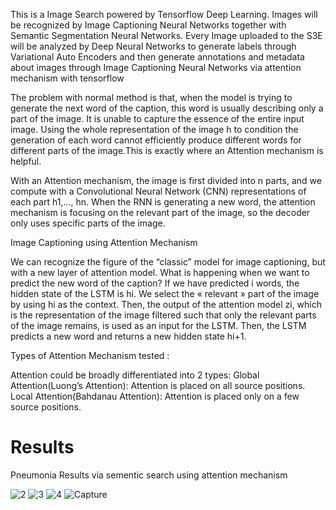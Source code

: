 This is a Image Search powered by Tensorflow Deep Learning. Images will be recognized by Image
Captioning Neural Networks together with Semantic Segmentation Neural
Networks. Every Image uploaded to the S3E will be analyzed by Deep
Neural Networks to generate labels through Variational Auto Encoders
and then generate annotations and metadata about images through Image
Captioning Neural Networks via attention mechanism with tensorflow

The problem with normal method is that, when the model is trying to generate the next word of the caption, this word is usually describing only a part of the image. It is unable to capture the essence of the entire input image. Using the whole representation of the image h to condition the generation of each word cannot efficiently produce different words for different parts of the image.This is exactly where an Attention mechanism is helpful.

With an Attention mechanism, the image is first divided into n parts, and we compute with a Convolutional Neural Network (CNN) representations of each part h1,…, hn. When the RNN is generating a new word, the attention mechanism is focusing on the relevant part of the image, so the decoder only uses specific parts of the image.

Image Captioning using Attention Mechanism

We can recognize the figure of the “classic” model for image captioning, but with a new layer of attention model. What is happening when we want to predict the new word of the caption? If we have predicted i words, the hidden state of the LSTM is hi. We select the « relevant » part of the image by using hi as the context. Then, the output of the attention model zi, which is the representation of the image filtered such that only the relevant parts of the image remains, is used as an input for the LSTM. Then, the LSTM predicts a new word and returns a new hidden state hi+1.

Types of Attention Mechanism tested :

Attention could be broadly differentiated into 2 types:
Global Attention(Luong’s Attention): Attention is placed on all source positions.
Local Attention(Bahdanau Attention): Attention is placed only on a few source positions.


# **Results**
Pneumonia Results via sementic search using attention mechanism

![2](https://user-images.githubusercontent.com/44580998/107186170-c5c1e280-6a09-11eb-83f7-8de40b7df2a5.JPG)
![3](https://user-images.githubusercontent.com/44580998/107186172-c6f30f80-6a09-11eb-8fe8-3ef22f96d4bf.JPG)
![4](https://user-images.githubusercontent.com/44580998/107186176-c78ba600-6a09-11eb-8aa6-b1bc0b6857eb.JPG)
![Capture](https://user-images.githubusercontent.com/44580998/107186177-c8243c80-6a09-11eb-8128-c1136203dc48.JPG)


